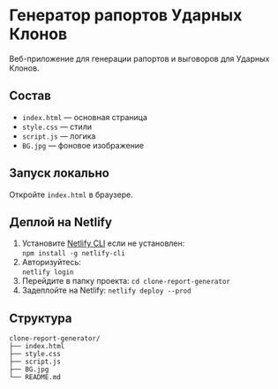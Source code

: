# Генератор рапортов Ударных Клонов

Веб-приложение для генерации рапортов и выговоров для Ударных Клонов.

## Состав
- `index.html` — основная страница
- `style.css` — стили
- `script.js` — логика
- `BG.jpg` — фоновое изображение

## Запуск локально
Откройте `index.html` в браузере.

## Деплой на Netlify
1. Установите [Netlify CLI](https://docs.netlify.com/cli/get-started/) если не установлен:  
   `npm install -g netlify-cli`
2. Авторизуйтесь:  
   `netlify login`
3. Перейдите в папку проекта:
   `cd clone-report-generator`
4. Задеплойте на Netlify:
   `netlify deploy --prod`

## Структура
```
clone-report-generator/
├── index.html
├── style.css
├── script.js
├── BG.jpg
└── README.md
```
